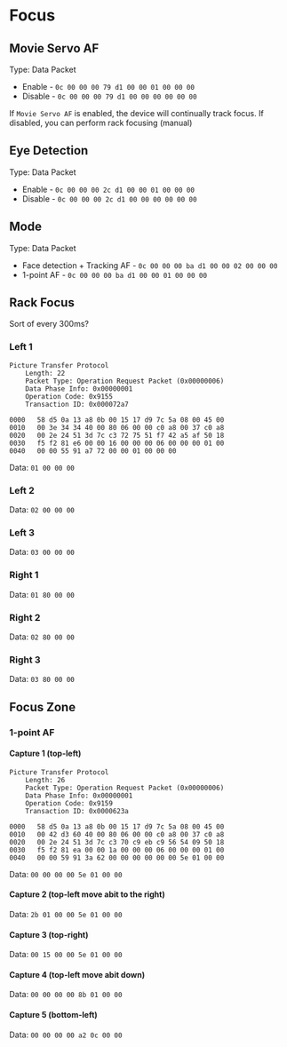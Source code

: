 # Focus

## Movie Servo AF

Type: Data Packet

* Enable - `0c 00 00 00 79 d1 00 00 01 00 00 00`
* Disable - `0c 00 00 00 79 d1 00 00 00 00 00 00`

If `Movie Servo AF` is enabled, the device will continually track focus. If disabled, you can perform rack focusing (manual)

## Eye Detection

Type: Data Packet

* Enable - `0c 00 00 00 2c d1 00 00 01 00 00 00`
* Disable - `0c 00 00 00 2c d1 00 00 00 00 00 00`

## Mode

Type: Data Packet

* Face detection + Tracking AF - `0c 00 00 00 ba d1 00 00 02 00 00 00`
* 1-point AF - `0c 00 00 00 ba d1 00 00 01 00 00 00`

## Rack Focus

Sort of every 300ms?

### Left 1

```
Picture Transfer Protocol
    Length: 22
    Packet Type: Operation Request Packet (0x00000006)
    Data Phase Info: 0x00000001
    Operation Code: 0x9155
    Transaction ID: 0x000072a7
```

```
0000   58 d5 0a 13 a8 0b 00 15 17 d9 7c 5a 08 00 45 00
0010   00 3e 34 34 40 00 80 06 00 00 c0 a8 00 37 c0 a8
0020   00 2e 24 51 3d 7c c3 72 75 51 f7 42 a5 af 50 18
0030   f5 f2 81 e6 00 00 16 00 00 00 06 00 00 00 01 00
0040   00 00 55 91 a7 72 00 00 01 00 00 00
```

Data: `01 00 00 00`

### Left 2

Data: `02 00 00 00`

### Left 3

Data: `03 00 00 00`

### Right 1

Data: `01 80 00 00`

### Right 2

Data: `02 80 00 00`

### Right 3

Data: `03 80 00 00`



## Focus Zone

### 1-point AF

#### Capture 1 (top-left)

```
Picture Transfer Protocol
    Length: 26
    Packet Type: Operation Request Packet (0x00000006)
    Data Phase Info: 0x00000001
    Operation Code: 0x9159
    Transaction ID: 0x0000623a
```

```
0000   58 d5 0a 13 a8 0b 00 15 17 d9 7c 5a 08 00 45 00
0010   00 42 d3 60 40 00 80 06 00 00 c0 a8 00 37 c0 a8
0020   00 2e 24 51 3d 7c c3 70 c9 eb c9 56 54 09 50 18
0030   f5 f2 81 ea 00 00 1a 00 00 00 06 00 00 00 01 00
0040   00 00 59 91 3a 62 00 00 00 00 00 00 5e 01 00 00
```

Data: `00 00 00 00 5e 01 00 00`

#### Capture 2 (top-left move abit to the right)

Data: `2b 01 00 00 5e 01 00 00`

#### Capture 3 (top-right)

Data: `00 15 00 00 5e 01 00 00`

#### Capture 4 (top-left move abit down)

Data: `00 00 00 00 8b 01 00 00`

#### Capture 5 (bottom-left)

Data: `00 00 00 00 a2 0c 00 00`